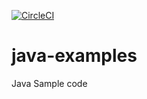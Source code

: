 [![CircleCI](https://circleci.com/gh/amitrke/java-examples.svg?style=svg)](https://circleci.com/gh/amitrke/java-examples)

java-examples
=============

Java Sample code
